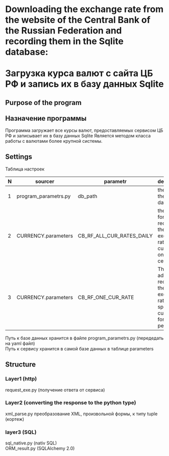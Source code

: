 # Downloading the exchange rate from the website of the Central Bank of the Russian Federation and recording them in the Sqlite database:<br><br>Загрузка курса валют с сайта ЦБ РФ и запись их в базу данных Sqlite

## Purpose of the program<br><br>Назначение программы
Программа загружает все курсы валют, предоставляемых сервисом ЦБ РФ и записывает их в базу данных Sqlite
Является методом класса работы с валютами более крупной системы.

## Settings
Таблица настроек
<table>
   <thead>
        <tr>
           <th>N</th>
           <th>sourcer</th>
           <th>parametr</th>
           <th>description</th>
           <th>example</th>
        </tr>
   </thead>
   <tbody>
       <tr>
          <td>1</td>
          <td>program_parametrs.py</td>
          <td>db_path</td>
          <td>the path to the database</td>
          <td>D:\\MY_SCRIPTS\\_CurRate_2023\\DB\\CURRENCY.db</td>
         
  </tr>
   <tr>
          <td>2</td>
          <td>CURRENCY.parameters</td>
          <td>CB_RF_ALL_CUR_RATES_DAILY</td>
          <td>the address for receiving the exchange rates of all currencies on a certain day</td>
          <td>https://cbr.ru/scripts/XML_daily.asp</td>
         
  </tr>
  <tr>
          <td>3</td>
          <td>CURRENCY.parameters</td>
          <td>CB_RF_ONE_CUR_RATE</td>
          <td>The address for receiving the exchange rates of a specific currency for the period</td>
          <td>https://cbr.ru/scripts/XML_dynamic.asp</td>
         
  </tr>
</tbody>
</table>

Путь к базе данных хранится в файле program_parametrs.py   (передедать на yaml файл)<br>
Путь к сервису хранится в самой базе данных в таблице parameters

## Structure

### Layer1 (http)
request_exe.py (получение ответа от сервиса) 

### Layer2 (converting the response to the python type)
xml_parse.py  преобразование XML, произвольной формы, к типу tuple (кортеж)

### layer3 (SQL)
sql_native.py  (nativ SQL)<br>
ORM_result.py (SQLAlchemy 2.0)






